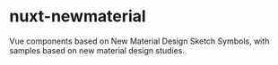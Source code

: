 # nuxt-newmaterial
Vue components based on New Material Design Sketch Symbols, with samples based on new material design studies.
